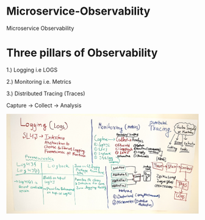 # Microservice-Observability
Microservice Observability

# Three pillars of Observability 

1.) Logging i.e LOGS 

2.) Monitoring i.e. Metrics

3.) Distributed Tracing (Traces)

Capture -> Collect -> Analysis

![Microservice-Observability](Observe.jpg?raw=true "Microservice-Observability")
